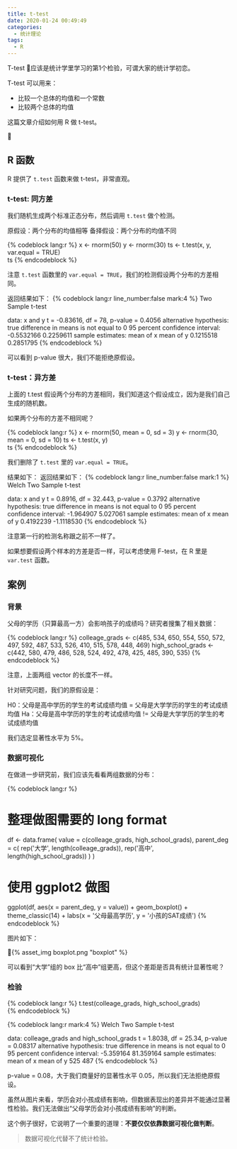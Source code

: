```yaml
---
title: t-test
date: 2020-01-24 00:49:49
categories:
  - 统计理论
tags:
  - R
---
```


T-test 应该是统计学里学习的第1个检验，可谓大家的统计学初恋。

T-test 可以用来：
- 比较一个总体的均值和一个常数
- 比较两个总体的均值

这篇文章介绍如何用 R 做 t-test。

<!-- more -->

## R 函数

R 提供了 `t.test` 函数来做 t-test，非常直观。

### t-test: 同方差

我们随机生成两个标准正态分布，然后调用 `t.test` 做个检测。

原假设：两个分布的均值相等
备择假设：两个分布的均值不同

{% codeblock lang:r %}
x <- rnorm(50)
y <- rnorm(30)
ts <- t.test(x, y, var.equal = TRUE)  
ts
{% endcodeblock %}

注意 `t.test` 函数里的 `var.equal = TRUE`，我们的检测假设两个分布的方差相同。

返回结果如下：
{% codeblock lang:r line_number:false mark:4 %}
	Two Sample t-test

data:  x and y
t = -0.83616, df = 78, p-value = 0.4056
alternative hypothesis: true difference in means is not equal to 0
95 percent confidence interval:
 -0.5532166  0.2259611
sample estimates:
mean of x mean of y 
0.1215518 0.2851795 
{% endcodeblock %}

可以看到 p-value 很大，我们不能拒绝原假设。

### t-test：异方差

上面的 t.test 假设两个分布的方差相同，我们知道这个假设成立，因为是我们自己生成的随机数。

如果两个分布的方差不相同呢？

{% codeblock lang:r %}
x <- rnorm(50, mean = 0, sd = 3)
y <- rnorm(30, mean = 0, sd = 10)
ts <- t.test(x, y)  
ts
{% endcodeblock %}

我们删除了 `t.test` 里的 `var.equal = TRUE`。

结果如下：
返回结果如下：
{% codeblock lang:r line_number:false mark:1 %}
	Welch Two Sample t-test

data:  x and y
t = 0.8916, df = 32.443, p-value = 0.3792
alternative hypothesis: true difference in means is not equal to 0
95 percent confidence interval:
 -1.964907  5.027061
sample estimates:
 mean of x  mean of y 
 0.4192239 -1.1118530 
{% endcodeblock %}

注意第一行的检测名称跟之前不一样了。

如果想要假设两个样本的方差是否一样，可以考虑使用 F-test，在 R 里是 `var.test` 函数。

## 案例

### 背景
父母的学历（只算最高一方）会影响孩子的成绩吗？研究者搜集了相关数据：

{% codeblock lang:r %}
colleage_grads <- c(485, 534, 650, 554, 550, 572, 497, 592, 487, 533, 526, 410, 515, 578, 448, 469)
high_school_grads <- c(442, 580, 479, 486, 528, 524, 492, 478, 425, 485, 390, 535)
{% endcodeblock %}

注意，上面两组 vector 的长度不一样。

针对研究问题，我们的原假设是：

H0：父母是高中学历的学生的考试成绩均值 = 父母是大学学历的学生的考试成绩均值
Ha：父母是高中学历的学生的考试成绩均值 != 父母是大学学历的学生的考试成绩均值

我们选定显著性水平为 5%。

### 数据可视化

在做进一步研究前，我们应该先看看两组数据的分布：

{% codeblock lang:r %}
# 整理做图需要的 long format
df <- data.frame(
  value = c(colleage_grads, high_school_grads),
  parent_deg = c(
    rep('大学', length(colleage_grads)),
    rep('高中', length(high_school_grads))
  )
)

# 使用 ggplot2 做图
ggplot(df, aes(x = parent_deg, y = value)) + 
  geom_boxplot() +
  theme_classic(14) + 
  labs(x = '父母最高学历',
       y = '小孩的SAT成绩')
{% endcodeblock %}

图片如下：

{% asset_img boxplot.png  "boxplot" %}

可以看到“大学”组的 box 比“高中”组更高，但这个差距是否具有统计显著性呢？

### 检验

{% codeblock lang:r %}
t.test(colleage_grads, high_school_grads)  
{% endcodeblock %}


{% codeblock lang:r mark:4 %}
	Welch Two Sample t-test

data:  colleage_grads and high_school_grads
t = 1.8038, df = 25.34, p-value = 0.08317
alternative hypothesis: true difference in means is not equal to 0
95 percent confidence interval:
 -5.359164 81.359164
sample estimates:
mean of x mean of y 
      525       487 
{% endcodeblock %}

p-value = 0.08，大于我们商量好的显著性水平 0.05，所以我们无法拒绝原假设。

虽然从图片来看，学历会对小孩成绩有影响，但数据表现出的差异并不能通过显著性检验。我们无法做出“父母学历会对小孩成绩有影响”的判断。

这个例子很好，它说明了一个重要的道理：**不要仅仅依靠数据可视化做判断**。

> 数据可视化代替不了统计检验。
